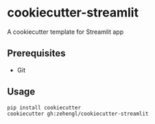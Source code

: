 # cookiecutter-streamlit

A cookiecutter template for Streamlit app

## Prerequisites

- Git

## Usage

    pip install cookiecutter
    cookiecutter gh:zehengl/cookiecutter-streamlit
